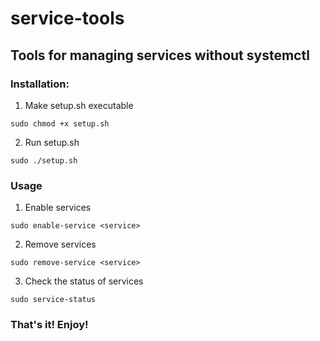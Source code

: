 # service-tools
## Tools for managing services without systemctl

### Installation:
1. Make setup.sh executable
```
sudo chmod +x setup.sh
```
2. Run setup.sh
```
sudo ./setup.sh
```

### Usage
1. Enable services
```
sudo enable-service <service>
```
2. Remove services
```
sudo remove-service <service>
```
3. Check the status of services
```
sudo service-status
```
### That's it! Enjoy!
